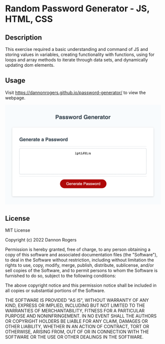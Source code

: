 # Random Password Generator - JS, HTML, CSS

## Description
This exercise required a basic understanding and command of JS and storing values in variables, creating functionality with functions, using for loops and array methods to iterate through data sets, and dynamically updating dom elements. 

## Usage
Visit <a href=https://dannonrogers.github.io/password-generator/>https://dannonrogers.github.io/password-generator/</a> to view the webpage. 

![alt text](password-generator.png)

## License
MIT License

Copyright (c) 2022 Dannon Rogers

Permission is hereby granted, free of charge, to any person obtaining a copy
of this software and associated documentation files (the "Software"), to deal
in the Software without restriction, including without limitation the rights
to use, copy, modify, merge, publish, distribute, sublicense, and/or sell
copies of the Software, and to permit persons to whom the Software is
furnished to do so, subject to the following conditions:

The above copyright notice and this permission notice shall be included in all
copies or substantial portions of the Software.

THE SOFTWARE IS PROVIDED "AS IS", WITHOUT WARRANTY OF ANY KIND, EXPRESS OR
IMPLIED, INCLUDING BUT NOT LIMITED TO THE WARRANTIES OF MERCHANTABILITY,
FITNESS FOR A PARTICULAR PURPOSE AND NONINFRINGEMENT. IN NO EVENT SHALL THE
AUTHORS OR COPYRIGHT HOLDERS BE LIABLE FOR ANY CLAIM, DAMAGES OR OTHER
LIABILITY, WHETHER IN AN ACTION OF CONTRACT, TORT OR OTHERWISE, ARISING FROM,
OUT OF OR IN CONNECTION WITH THE SOFTWARE OR THE USE OR OTHER DEALINGS IN THE
SOFTWARE.